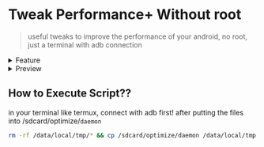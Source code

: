 # Tweak Performance+ Without root

> useful tweaks to improve the performance of your android, no root, just a terminal with adb connection

<details>
  <summary>Feature
  </summary>
  <br>

* Optimize CPU, GPU, FPS, & Network
* Vulkan render
* Change Light theme for performance
* Kill-all activity
* GFX composition
* Improve Idle drain
* Improve touch ( 250 press timeout )
* Trim Cache
* Fstrim every 1 day
* Fast Charging
* Enable Fixed-performance mode
* Disable Thermal service override
* Disable AA
* Game Overlay Config Downscale
* Cloud Flare DNS
* Menu All-in-one
* Menu Custom Game_Overlay Config Downscale
* Menu Custom DNS
* Menu Custom Animation & Duration Scale
* Menu Custom FPS
* Menu Fullscreen and impressive getsure
* Menu JIT optimization all apps
* Menu Dexopt background job
* Menu Custom Hold Delay
* Menu Game Driver
* and more...

</details>

<details>
  <summary>Preview
  </summary>
  <br>
https://youtu.be/https://youtu.be/0tgFSxkmPP0?si=1rDh1dXJb8Paej5J
</details>

## How to Execute Script??

in your terminal like termux, connect with adb first!
after putting the files into /sdcard/optimize/`daemon`

```bash
rm -rf /data/local/tmp/* && cp /sdcard/optimize/daemon /data/local/tmp && cd /data/local/tmp && chmod a+x /data/local/tmp/daemon && ./daemon
```
